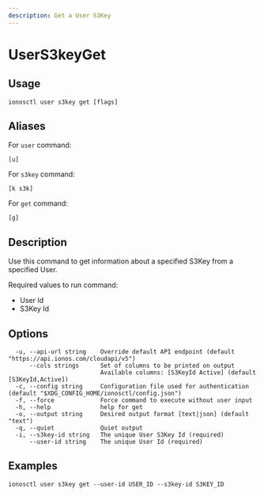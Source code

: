 ```yaml
---
description: Get a User S3Key
---
```


# UserS3keyGet

## Usage

```text
ionosctl user s3key get [flags]
```

## Aliases

For `user` command:

```text
[u]
```

For `s3key` command:

```text
[k s3k]
```

For `get` command:

```text
[g]
```

## Description

Use this command to get information about a specified S3Key from a specified User.

Required values to run command:

* User Id
* S3Key Id

## Options

```text
  -u, --api-url string    Override default API endpoint (default "https://api.ionos.com/cloudapi/v5")
      --cols strings      Set of columns to be printed on output 
                          Available columns: [S3KeyId Active] (default [S3KeyId,Active])
  -c, --config string     Configuration file used for authentication (default "$XDG_CONFIG_HOME/ionosctl/config.json")
  -f, --force             Force command to execute without user input
  -h, --help              help for get
  -o, --output string     Desired output format [text|json] (default "text")
  -q, --quiet             Quiet output
  -i, --s3key-id string   The unique User S3Key Id (required)
      --user-id string    The unique User Id (required)
```

## Examples

```text
ionosctl user s3key get --user-id USER_ID --s3key-id S3KEY_ID
```

